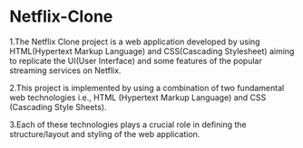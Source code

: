 # Netflix-Clone
1.The Netflix Clone project is a web application developed by using HTML(Hypertext Markup Language) and CSS(Cascading Stylesheet) aiming to replicate the UI(User Interface) and some features of the popular streaming services on Netflix.

2.This project is implemented by using a combination of two fundamental web technologies i.e., HTML (Hypertext Markup Language) and CSS (Cascading Style Sheets).

3.Each of these technologies plays a crucial role in defining the structure/layout and styling of the web application.
